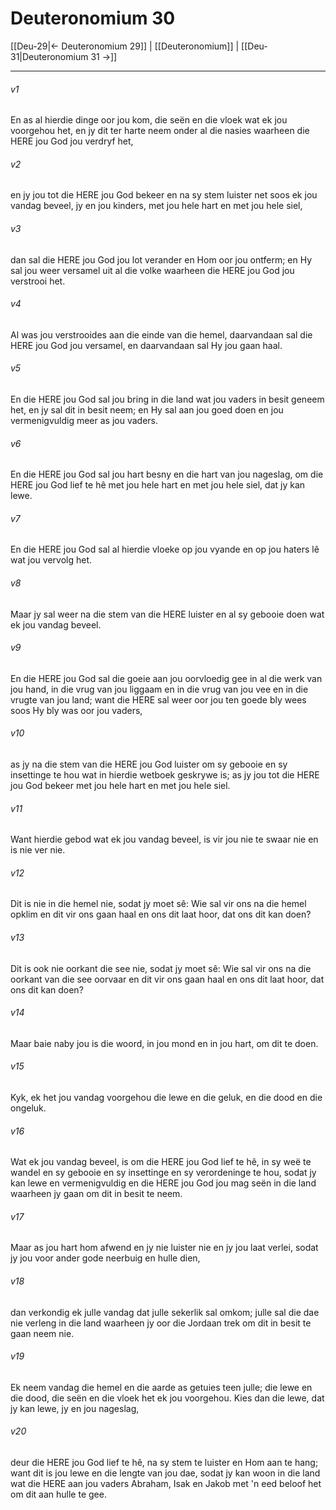 # Deuteronomium 30

[[Deu-29|← Deuteronomium 29]] | [[Deuteronomium]] | [[Deu-31|Deuteronomium 31 →]]
***

###### v1
En as al hierdie dinge oor jou kom, die seën en die vloek wat ek jou voorgehou het, en jy dit ter harte neem onder al die nasies waarheen die HERE jou God jou verdryf het, 
###### v2
en jy jou tot die HERE jou God bekeer en na sy stem luister net soos ek jou vandag beveel, jy en jou kinders, met jou hele hart en met jou hele siel, 
###### v3
dan sal die HERE jou God jou lot verander en Hom oor jou ontferm; en Hy sal jou weer versamel uit al die volke waarheen die HERE jou God jou verstrooi het. 
###### v4
Al was jou verstrooides aan die einde van die hemel, daarvandaan sal die HERE jou God jou versamel, en daarvandaan sal Hy jou gaan haal. 
###### v5
En die HERE jou God sal jou bring in die land wat jou vaders in besit geneem het, en jy sal dit in besit neem; en Hy sal aan jou goed doen en jou vermenigvuldig meer as jou vaders. 
###### v6
En die HERE jou God sal jou hart besny en die hart van jou nageslag, om die HERE jou God lief te hê met jou hele hart en met jou hele siel, dat jy kan lewe. 
###### v7
En die HERE jou God sal al hierdie vloeke op jou vyande en op jou haters lê wat jou vervolg het. 
###### v8
Maar jy sal weer na die stem van die HERE luister en al sy gebooie doen wat ek jou vandag beveel. 
###### v9
En die HERE jou God sal die goeie aan jou oorvloedig gee in al die werk van jou hand, in die vrug van jou liggaam en in die vrug van jou vee en in die vrugte van jou land; want die HERE sal weer oor jou ten goede bly wees soos Hy bly was oor jou vaders, 
###### v10
as jy na die stem van die HERE jou God luister om sy gebooie en sy insettinge te hou wat in hierdie wetboek geskrywe is; as jy jou tot die HERE jou God bekeer met jou hele hart en met jou hele siel. 
###### v11
Want hierdie gebod wat ek jou vandag beveel, is vir jou nie te swaar nie en is nie ver nie. 
###### v12
Dit is nie in die hemel nie, sodat jy moet sê: Wie sal vir ons na die hemel opklim en dit vir ons gaan haal en ons dit laat hoor, dat ons dit kan doen? 
###### v13
Dit is ook nie oorkant die see nie, sodat jy moet sê: Wie sal vir ons na die oorkant van die see oorvaar en dit vir ons gaan haal en ons dit laat hoor, dat ons dit kan doen? 
###### v14
Maar baie naby jou is die woord, in jou mond en in jou hart, om dit te doen. 
###### v15
Kyk, ek het jou vandag voorgehou die lewe en die geluk, en die dood en die ongeluk. 
###### v16
Wat ek jou vandag beveel, is om die HERE jou God lief te hê, in sy weë te wandel en sy gebooie en sy insettinge en sy verordeninge te hou, sodat jy kan lewe en vermenigvuldig en die HERE jou God jou mag seën in die land waarheen jy gaan om dit in besit te neem. 
###### v17
Maar as jou hart hom afwend en jy nie luister nie en jy jou laat verlei, sodat jy jou voor ander gode neerbuig en hulle dien, 
###### v18
dan verkondig ek julle vandag dat julle sekerlik sal omkom; julle sal die dae nie verleng in die land waarheen jy oor die Jordaan trek om dit in besit te gaan neem nie. 
###### v19
Ek neem vandag die hemel en die aarde as getuies teen julle; die lewe en die dood, die seën en die vloek het ek jou voorgehou. Kies dan die lewe, dat jy kan lewe, jy en jou nageslag, 
###### v20
deur die HERE jou God lief te hê, na sy stem te luister en Hom aan te hang; want dit is jou lewe en die lengte van jou dae, sodat jy kan woon in die land wat die HERE aan jou vaders Abraham, Isak en Jakob met 'n eed beloof het om dit aan hulle te gee. 
